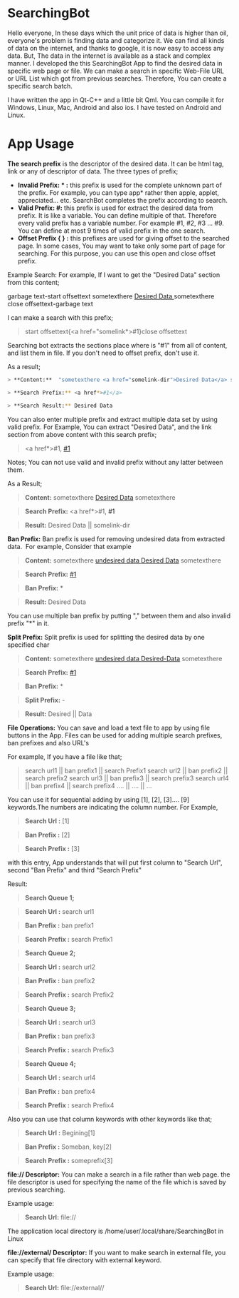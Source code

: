 # SearchingBot

Hello everyone, In these days which the unit price of data is higher than oil, everyone's problem is finding data and categorize it. We can find all kinds of data on the internet, and thanks to google, it is now easy to access any data. But, The data in the internet is available as a stack and complex manner. I developed the this SearchingBot App to find the desired data in specific web page or file. We can make a search in specific Web-File URL or URL List which got from previous searches. Therefore, You can create a specific search batch.

I have written the app in Qt-C++ and a little bit Qml. You can compile it for Windows, Linux, Mac, Android and also ios. I have tested on Android and Linux.

# App Usage

**The search prefix** 
is the descriptor of the desired data.  It can be html tag, link or any of descriptor of data. The three types of prefix;
  - **Invalid Prefix: * :** this prefix is used for the complete unknown part of the prefix. For example,  you can type app* rather then apple, applet, appreciated... etc.  SearchBot completes the prefix according to search.
  - **Valid Prefix: #:** this prefix is used for extract the desired data from prefix. It is like a variable. You can define multiple of that. Therefore every valid prefix has a variable number. For example #1, #2, #3 ... #9.  You can define at most 9 times of valid prefix in the one search.
  - **Offset Prefix { } :** this prefixes are used for giving offset to the searched page. In some cases, You may want to take only some part of page for searching. For this purpose, you can use this open and close offset prefix.

Example Search:
For example, If I want to get the "Desired Data" section from this content;

garbage text-start offsettext sometexthere <a href= "somelink-dir"> Desired Data </a> sometexthere close offsettext-garbage text

I can make a search with this prefix;

>start offsettext{<a href="somelink*>#1</a>}close offsettext

Searching bot extracts the sections place where is "#1" from all of content, and list them in file. If you don't need to offset prefix, don't use it.

As a result;
```sh
> **Content:**  "sometexthere <a href="somelink-dir">Desired Data</a> sometexthere"

> **Search Prefix:** <a href*>#1</a>

> **Search Result:** Desired Data
```

You can also enter multiple prefix and extract multiple data set by using valid prefix. For Example, You can extract "Desired Data", and the link section from above content with this search prefix;

> <a href*>#1</a>, <a href=#2>#1</a>

Notes; You can not use valid and invalid prefix without any latter between them.

As a Result;

> **Content:** sometexthere <a href="somelink-dir">Desired Data</a> sometexthere

> **Search Prefix:** <a href*>#1</a>, <a ref=#2>#1</a>

> **Result:** Desired Data || somelink-dir

**Ban Prefix:**
Ban prefix is used for removing undesired data from extracted data.  For example, Consider that example

> **Content:** sometexthere <a href="somelink-dir"><span> undesired data </span>Desired Data</a> sometexthere 

> **Search Prefix:** <a href=*>#1</a>

> **Ban Prefix:** <span>*</span>

> **Result:** Desired Data

You can use multiple ban prefix by putting "," between them and also invalid prefix "*" in it.

**Split Prefix:**
Split prefix is used for splitting the desired data by one specified char

> **Content:** sometexthere <a href="somelink-dir"><span> undesired data </span>Desired-Data</a> sometexthere

> **Search Prefix:** <a href=*>#1</a> 

> **Ban Prefix:** <span>*</span> 

> **Split Prefix:** -

> **Result:** Desired || Data


**File Operations:**
You can save and load a text file to app by using file buttons in the App. Files can be used for adding multiple search prefixes, ban prefixes and also URL's

For example, If you have a file like that;

>search url1 || ban prefix1 || search Prefix1
>search url2 || ban prefix2 || search prefix2
>search url3 || ban prefix3 || search prefix3
>search url4 || ban prefix4 || search prefix4
>....        || ....        || ...

You can use it for sequential adding by using [1], [2], [3].... [9] keywords.The numbers are indicating the column number. For Example,

> **Search Url :** [1]

> **Ban Prefix :** [2]

> **Search Prefix :** [3]


with this entry, App understands that will put first column to "Search Url", second "Ban Prefix" and third "Search Prefix"

Result:

> **Search Queue 1;**

> **Search Url :** search url1 

> **Ban Prefix :** ban prefix1 

> **Search Prefix :** search Prefix1

> **Search Queue 2;**

> **Search Url :** search url2 

> **Ban Prefix :** ban prefix2

> **Search Prefix :** search Prefix2

> **Search Queue 3;**

> **Search Url :** search url3 

> **Ban Prefix :** ban prefix3 

> **Search Prefix :** search Prefix3

> **Search Queue 4;**

> **Search Url :** search url4 

> **Ban Prefix :** ban prefix4 

> **Search Prefix :** search Prefix4

Also you can use that column keywords with other keywords like that;

> **Search Url :** Begining[1]

> **Ban Prefix :** Someban, key[2]

> **Search Prefix :** someprefix[3]






**file:// Descriptor:** You can make a search in a file rather than web page. the file descriptor is used for specifying the name of the file which is saved by previous searching.

Example usage:

> **Search Url:** file://<file-name>


The application local directory is /home/user/.local/share/SearchingBot in Linux

**file://external/ Descriptor:** If you want to make search in external file, you can specify that file directory with external keyword.

Example usage:

> **Search Url:** file://external/<file-path>/<file-name>
